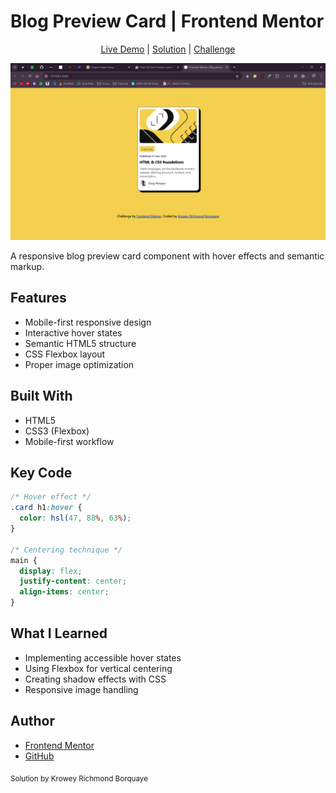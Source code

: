 # Blog Preview Card | Frontend Mentor

<div align="center">
  <a href="https://blogcard-online.netlify.app/">Live Demo</a> | 
  <a href="https://www.frontendmentor.io/solutions/responsive-blog-card-using-flexbox-_LYawNyCTm">Solution</a> | 
  <a href="https://www.frontendmentor.io/challenges/blog-preview-card-ckPaj01IcS">Challenge</a>
</div>

![Blog Card Preview](./assets/images/screenshot.png)

A responsive blog preview card component with hover effects and semantic markup.

## Features

- Mobile-first responsive design
- Interactive hover states
- Semantic HTML5 structure
- CSS Flexbox layout
- Proper image optimization

## Built With

- HTML5
- CSS3 (Flexbox)
- Mobile-first workflow

## Key Code

```css
/* Hover effect */
.card h1:hover {
  color: hsl(47, 88%, 63%);
}

/* Centering technique */
main {
  display: flex;
  justify-content: center;
  align-items: center;
}
```

## What I Learned

- Implementing accessible hover states
- Using Flexbox for vertical centering
- Creating shadow effects with CSS
- Responsive image handling

## Author

- [Frontend Mentor](https://www.frontendmentor.io/profile/77Kromo)
- [GitHub](https://github.com/77Kromo)

<sub>Solution by Krowey Richmond Borquaye</sub>
